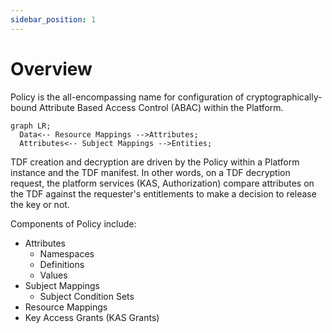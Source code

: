 ```yaml
---
sidebar_position: 1
---
```

# Overview

Policy is the all-encompassing name for configuration of cryptographically-bound Attribute Based Access Control (ABAC) within the Platform.

```mermaid
graph LR;
  Data<-- Resource Mappings -->Attributes;
  Attributes<-- Subject Mappings -->Entities;
```

TDF creation and decryption are driven by the Policy within a Platform instance and the TDF manifest. In other words, on a TDF decryption request, the platform services (KAS, Authorization) compare attributes on the TDF against the requester's entitlements to make a decision to release the key or not.

Components of Policy include:

- Attributes
  - Namespaces
  - Definitions
  - Values
- Subject Mappings
  - Subject Condition Sets
- Resource Mappings
- Key Access Grants (KAS Grants)
